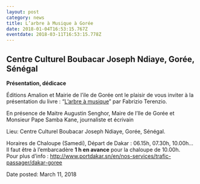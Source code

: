 ```yaml
---
layout: post
category: news
title: L’arbre à Musique à Gorée
date: 2018-01-04T16:53:15.767Z
eventdate: 2018-03-11T16:53:15.778Z
---
```

## Centre Culturel Boubacar Joseph Ndiaye, Gorée, Sénégal

**Présentation, dédicace**

Éditions Amalion et Mairie de l’ile de Gorée ont le plaisir de vous inviter à la présentation du livre : “[L’arbre à musique](http://www.amalion.net/catalogue_en/item/larbre_a_musique/)” par Fabrizio Terenzio.

En présence de Maitre Augustin Senghor, Maire de l’Ile de Gorée et Monsieur Pape Samba Kane, journaliste et écrivain

Lieu: Centre Culturel Boubacar Joseph Ndiaye, Gorée, Sénégal.

Horaires de Chaloupe (Samedi), Départ de Dakar : 06.15h, 07.30h, 10.00h… Il faut être à l’embarcadère **1 h en avance** pour la chaloupe de 10.00h.\
Pour plus d’info : <http://www.portdakar.sn/en/nos-services/trafic-passager/dakar-goree>

Date posted: March 11, 2018